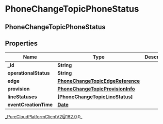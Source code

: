 # PhoneChangeTopicPhoneStatus

## PhoneChangeTopicPhoneStatus

## Properties

|Name | Type | Description | Notes|
|------------ | ------------- | ------------- | -------------|
| **_id** | **String** |  | [optional] |
| **operationalStatus** | **String** |  | [optional] |
| **edge** | [**PhoneChangeTopicEdgeReference**](PhoneChangeTopicEdgeReference) |  | [optional] |
| **provision** | [**PhoneChangeTopicProvisionInfo**](PhoneChangeTopicProvisionInfo) |  | [optional] |
| **lineStatuses** | [**[PhoneChangeTopicLineStatus]**](PhoneChangeTopicLineStatus) |  | [optional] |
| **eventCreationTime** | [**Date**](Date) |  | [optional] |



_PureCloudPlatformClientV2@162.0.0_
